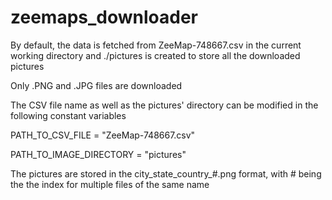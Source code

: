 zeemaps_downloader
========

By default, the data is fetched from ZeeMap-748667.csv in the current working directory and ./pictures is created to store all the downloaded pictures

Only .PNG and .JPG files are downloaded

The CSV file name as well as the pictures' directory can be modified in the following constant variables

PATH_TO_CSV_FILE = "ZeeMap-748667.csv"

PATH_TO_IMAGE_DIRECTORY = "pictures"

The pictures are stored in the city_state_country_#.png format, with # being the the index for multiple files of the same name
